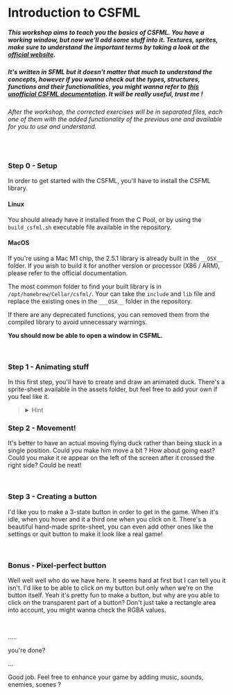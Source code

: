 # Introduction to CSFML

##### This workshop aims to teach you the basics of CSFML. You have a working window, but now we'll add some stuff into it. Textures, sprites, make sure to understand the important terms by taking a look at the [official website]().

##### It's written in SFML but it doesn't matter that much to understand the concepts, however if you wanna check out the types, structures, functions and their functionalities, you might wanna refer to [this unofficial CSFML documentation](https://26.customprotocol.com/csfml/). It will be really useful, trust me !

###### After the workshop, the corrected exercises will be in separated files, each one of them with the added functionality of the previous one and available for you to use and understand.

<br>

### Step 0 - Setup

In order to get started with the CSFML, you'll have to install the CSFML library.

#### Linux

You should already have it installed from the C Pool, or by using the ``` build_csfml.sh ``` executable file available in the repository.

#### MacOS

If you're using a Mac M1 chip, the 2.5.1 library is already built in the ``` __OSX__ ``` folder. If you wish to build it for another version or processor (X86 / ARM), please refer to the official documentation.

The most common folder to find your built library is in ``` /opt/homebrew/Cellar/csfml/ ```. Your can take the ``` include ``` and ``` lib ``` file and replace the existing ones in the ``` ___OSX__ ``` folder in the repository.

If there are any deprecated functions, you can removed them from the compiled library to avoid unnecessary warnings.

**You should now be able to open a window in CSFML.**

<br>

### Step 1 - Animating stuff

In this first step, you'll have to create and draw an animated duck. There's a sprite-sheet available in the assets folder, but feel free to add your own if you feel like it.

><details>
>  <summary>Hint</summary>
>
>  To draw only part of a sprite, you could set its ``` texture rect ```.
>  Maybe this picture could help you understand a bit more?
>
>  ![sprite-sheet](https://raw.githubusercontent.com/pironc/CSFML-Introduction/master/imgs/sprite-sheet.jpg)
>
</details>

### Step 2 - Movement!

It's better to have an actual moving flying duck rather than being stuck in a single position. Could you make him move a bit ? How about going east? Could you make it re appear on the left of the screen after it crossed the right side? Could be neat!

<br>

### Step 3 - Creating a button

I'd like you to make a 3-state button in order to get in the game. When it's idle, when you hover and it a third one when you click on it. There's a beautiful hand-made sprite-sheet, you can even add other ones like the settings or quit button to make it look like a real game!

<br>

### Bonus - Pixel-perfect button

Well well well who do we have here. It seems hard at first but I can tell you it isn't. I'd like to be able to click on my button but only when we're on the button itself. Yeah it's pretty fun to make a button, but why are you able to click on the transparent part of a button? Don't just take a rectangle area into account, you might wanna check the RGBA values.

<br>

.....

you're done?

...

Good job. Feel free to enhance your game by adding music, sounds, enemies, scenes ?